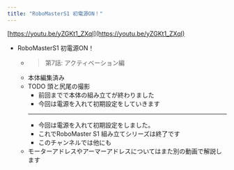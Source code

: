 ```yaml
---
title: "RoboMasterS1 初電源ON！"
---
```


[https://youtu.be/yZGKt1_ZXqI](https://youtu.be/yZGKt1_ZXqI)

- RoboMasterS1 初電源ON！
    - > 第7話: アクティベーション編
    - 本体編集済み
    - TODO 頭と尻尾の撮影
        - 前回までで本体の組み立てが終わりました
        - 今回は電源を入れて初期設定をしていきます
        - ---
        - 今回は電源を入れて初期設定をしました。
        - これでRoboMaster S1 組み立てシリーズは終了です
        - このチャンネルでは他にも
    - モーターアドレスやアーマーアドレスについてはまた別の動画で解説します
